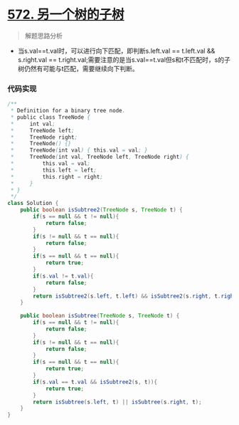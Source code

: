 # [572. 另一个树的子树](https://leetcode-cn.com/problems/subtree-of-another-tree/)

> 解题思路分析

- 当s.val==t.val时，可以进行向下匹配，即判断s.left.val == t.left.val && s.right.val == t.right.val;需要注意的是当s.val==t.val但s和t不匹配时，s的子树仍然有可能与t匹配，需要继续向下判断。

### 代码实现


~~~java
/**
 * Definition for a binary tree node.
 * public class TreeNode {
 *     int val;
 *     TreeNode left;
 *     TreeNode right;
 *     TreeNode() {}
 *     TreeNode(int val) { this.val = val; }
 *     TreeNode(int val, TreeNode left, TreeNode right) {
 *         this.val = val;
 *         this.left = left;
 *         this.right = right;
 *     }
 * }
 */
class Solution {
    public boolean isSubtree2(TreeNode s, TreeNode t) {
        if(s == null && t != null){
            return false;
        }
        if(s != null && t == null){
            return false;
        }
        if(s == null && t == null){
            return true;
        }
        if(s.val != t.val){
            return false;
        }
        return isSubtree2(s.left, t.left) && isSubtree2(s.right, t.right);
    }
    
    public boolean isSubtree(TreeNode s, TreeNode t) {
        if(s == null && t != null){
            return false;
        }
        if(s != null && t == null){
            return false;
        }
        if(s == null && t == null){
            return true;
        }
        if(s.val == t.val && isSubtree2(s, t)){
            return true;
        }
        return isSubtree(s.left, t) || isSubtree(s.right, t);
    }
}
~~~

